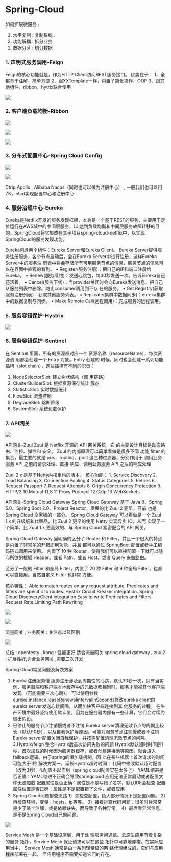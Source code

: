# Spring-Cloud

如何扩展微服务 : 
1. 水平复制 : 复制系统 .
2. 功能解耦 : 拆分业务
3. 数据分区 : 切分数据

### 1. 声明式服务调用-Feign
Feign的核心功能就是，作为HTTP Client访问REST服务接口。 
优势在于： 
1、全都基于注解，简单方便 
2、跟XXTemplate一样，内置了简化操作，OOP 
3、跟其他组件，ribbon，hytrix联合使用

![](../../resources/java/java_frame/feign.png)

### 2. 客户端负载均衡-Ribbon

![](../../resources/java/java_frame/ribbon_1.png)

![](../../resources/java/java_frame/ribbon_2.png)

![](../../resources/java/java_frame/ribbon_3.png)

### 3. 分布式配置中心-Spring Cloud Config

![](../../resources/java/java_frame/config_1.png)

![](../../resources/java/java_frame/config_2.png)

Ctrip Apollo ,  Alibaba Nacos（同时也可以做为注册中心）  , 一般我们也可以用ZK，etcd实现配置中心和注册中心


### 4. 服务治理中心-Eureka

Eureka是Netflix开发的服务发现框架，本身是一个基于REST的服务，主要用于定位运行在AWS域中的中间层服务，以 达到负载均衡和中间层服务故障转移的目的。SpringCloud将它集成在其子项目spring-cloud-netflix中，以实现 SpringCloud的服务发现功能。

Eureka包含两个组件：Eureka Server和Eureka Client。 
Eureka Server提供服务注册服务，各个节点启动后，会在Eureka Server中进行注册，这样Eureka Server中的服务注 册表中将会存储所有可用服务节点的信息，服务节点的信息可以在界面中直观的看到。 
• Register(服务注册)：把自己的IP和端口注册给Eureka。 
• Renew(服务续约)：发送心跳包，每30秒发送一次。告诉Eureka自己还活着。 
• Cancel(服务下线)：当provider关闭时会向Eureka发送消息，把自己从服务列表中删除。防止consumer调用到不存 在的服务。 
• Get Registry(获取服务注册列表)：获取其他服务列表。 
• Replicate(集群中数据同步)：eureka集群中的数据复制与同步。 
• Make Remote Call(远程调用)：完成服务的远程调用。

### 5. 服务容错保护-Hystrix

![](../../resources/java/java_frame/hystric.png)


### 6. 服务容错保护-Sentinel
在 Sentinel 里面，所有的资源都对应一个 资源名称（resourceName），每次资源调 用都会创建一个 Entry 对象。Entry 创建的 时候，同时也会创建一系列功能插槽（slot chain），这些插槽有不同的职责： 
1. NodeSelectorSlot: 建立树状结构（调 用链路） 
2. ClusterBuilderSlot: 根据资源保存统计 簇点
3. StatisticSlot: 实时数据统计 
4. FlowSlot: 流量控制 
5. DegradeSlot: 熔断降级 
6. SystemSlot: 系统负载保护


### 7. API网关

![](../../resources/java/java_frame/api.png)

API网关-Zuul
Zuul 是 Netflix 开源的 API 网关系统，它 的主要设计目标是动态路由、监控、弹性和 安全。 
Zuul 的内部原理可以简单看做是很多不同 功能 filter 的集合，最主要的就是 pre、 routing、post 这三种过滤器，分别作用于 调用业务服务 API 之前的请求处理、直接 响应、调用业务服务 API 之后的响应处理

Zuul 2.x 是基于Netty内核重构的版本。 
核心功能： 1. Service Discovery 2. Load Balancing 3. Connection Pooling 4. Status Categories 5. Retries 6. Request Passport 7. Request Attempts 8. Origin Concurrency Protection 9. HTTP/2 10.Mutual TLS 11.Proxy Protocol 12.GZip 13.WebSockets

API网关-Spring Cloud Gateway
Spring Cloud Gateway 基于 Java 8、Spring 5.0、Spring Boot 2.0、Project Reactor，发展的比 Zuul 2 要早，目前 也是 Spring Cloud 全家桶的一部分。
Spring Cloud Gateway 可以看做是一个 Zuul 1.x 的升级版和代替品，比 Zuul 2 更早的使用 Netty 实现异步 IO，从而 实现了一个简单、比 Zuul 1.x 更高效的、与 Spring Cloud 紧密配合的 API 网关。

Spring Cloud Gateway 里明确的区分了 Router 和 Filter，并且一个很大的特点是内置了非常多的开箱即用功能，并且 都可以通过 SpringBoot 配置或者手工编码链式调用来使用。 内置了 10 种 Router，使得我们可以直接配置一下就可以随心所欲的根据 Header、或者 Path、或者 Host、或者 Query 来做路由。 

区分了一般的 Filter 和全局 Filter，内置了 20 种 Filter 和 9 种全局 Filter，也都可以直接用。当然自定义 Filter 也非常 方便。 

核心特性： Able to match routes on any request attribute. Predicates and filters are specific to routes. Hystrix Circuit Breaker integration. Spring Cloud DiscoveryClient integration Easy to write Predicates and Filters Request Rate Limiting Path Rewriting


![](../../resources/java/java_frame/gateway.png)


![](../../resources/java/java_frame/api_compare.png)

流量网关 , 业务网关 : 关注点以及区别

![](../../resources/java/java_frame/api_1.png)

总结 : 
openresty , kong : 性能更好,适合流量网关
spring cloud gateway , zuul2 : 扩展性好,适合业务网关 ,需要二次开发


Spring Cloud常见问题及解决方案

1. Eureka注册服务慢
服务注册涉及到周期性的心跳，默认30秒一次，只有当实例、服务器端和客户端本地缓存中的元数据都相同时，服务才能被其他客户端发现 （可能需要三次心跳）。 可以使用参数eureka.instance.leaseRenewalintervalInSeconds修改eureka client向eureka server发送心跳间隔，从而加快客户端连接到其 他服务的过程。 在生产环境中最好坚持使用默认值，因为在服务器内部有一些计算，它们会对续约做出假设。 
2. 已停止的服务节点注销慢或者不注销 Eureka server清理无效节点的周期比较长（默认90秒），以及自我保护等原因，可能对服务节点注销慢或者不注销 Eureka server配置关闭自我保护，并按需配置清理无效节点的间隔。 
3.Hystrix/feign 整合Hystrix后首次访问失败的问题 Hystrix默认超时时间是1秒，首次加载的时候因为服务器缓存，或者创建连接池等原因，就会进入fallback逻辑。由于spring的懒加载机制，因 此在某些机器上首次请求的时间可能大于1秒 解决方案一，延长Hystrix超时时间： 代码中修改默认超时配置（改为3秒） 
4.配置不起作用（spring cloud配置实在太多了） YAML缩进是否正确：YAML缩进不正确会导致springcloud 应用无法正常启动或者配置文件无法加载 配置属性是否正确：属性是不是写错了名字，默认IDE会检查 配置属性位置是否正确：属性是不是配置错了文件，或者应用
5. Spring Cloud问题排查思路 
1）先检查配置，绝大部分情况下是配置问题。 
2）再检查环境，变量，hosts，ip等等。 
3）接着排查代码问题：很多时候常常是少了某个注解，或是依赖缺失，而导致了各种异常。 
4）最后看异常信息，是不是Spring Cloud自己的问题。

![](../../resources/java/java_frame/14.png)


Service Mesh 是一个基础设施层，用于处 理服务间通信。云原生应用有着复杂的服务 拓扑，Service Mesh 保证请求可以在这些 拓扑中可靠地穿梭。在实际应用当中， Service Mesh 通常是由一系列轻量级的网 络代理组成的，它们与应用程序部署在一起， 但应用程序不需要知道它们的存在。